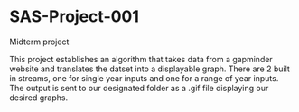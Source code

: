 # SAS-Project-001
Midterm project

This project establishes an algorithm that takes data from a gapminder website and translates the datset into a displayable graph. There are 2 built in streams, one for single year inputs and one for a range of year inputs. The output is sent to our designated folder as a .gif file displaying our desired graphs. 

